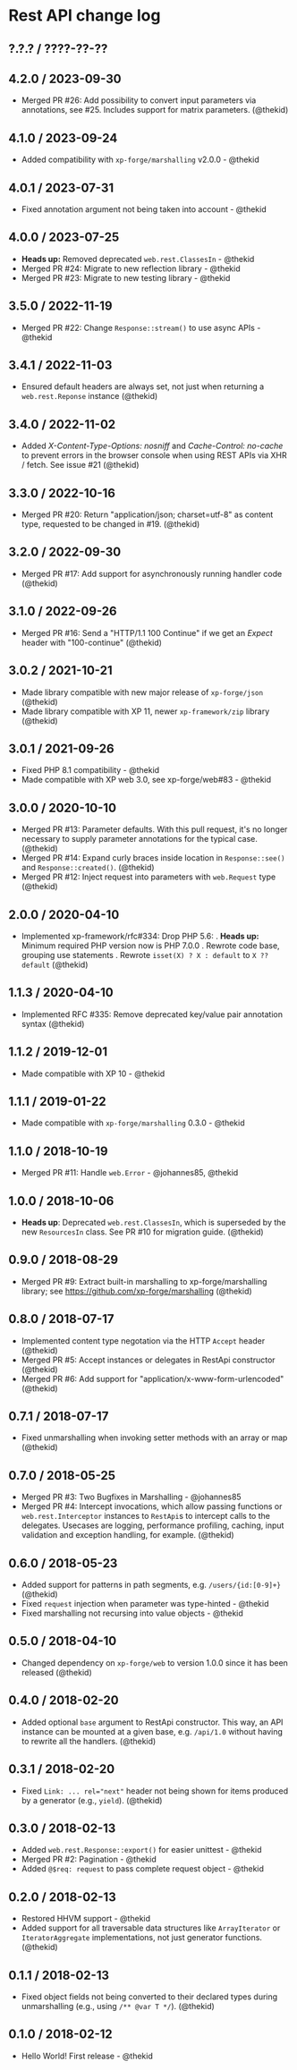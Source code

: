 Rest API change log
====================

## ?.?.? / ????-??-??

## 4.2.0 / 2023-09-30

* Merged PR #26: Add possibility to convert input parameters via
  annotations, see #25. Includes support for matrix parameters.
  (@thekid)

## 4.1.0 / 2023-09-24

* Added compatibility with `xp-forge/marshalling` v2.0.0 - @thekid

## 4.0.1 / 2023-07-31

* Fixed annotation argument not being taken into account - @thekid

## 4.0.0 / 2023-07-25

* **Heads up:** Removed deprecated `web.rest.ClassesIn` - @thekid
* Merged PR #24: Migrate to new reflection library - @thekid
* Merged PR #23: Migrate to new testing library - @thekid

## 3.5.0 / 2022-11-19

* Merged PR #22: Change `Response::stream()` to use async APIs - @thekid

## 3.4.1 / 2022-11-03

* Ensured default headers are always set, not just when returning a
  `web.rest.Reponse` instance
  (@thekid)

## 3.4.0 / 2022-11-02

* Added *X-Content-Type-Options: nosniff* and *Cache-Control: no-cache*
  to prevent errors in the browser console when using REST APIs via
  XHR / fetch. See issue #21
  (@thekid)

## 3.3.0 / 2022-10-16

* Merged PR #20: Return "application/json; charset=utf-8" as content
  type, requested to be changed in #19.
  (@thekid)

## 3.2.0 / 2022-09-30

* Merged PR #17: Add support for asynchronously running handler code
  (@thekid)

## 3.1.0 / 2022-09-26

* Merged PR #16: Send a "HTTP/1.1 100 Continue" if we get an *Expect*
  header with "100-continue"
  (@thekid)

## 3.0.2 / 2021-10-21

* Made library compatible with new major release of `xp-forge/json`
  (@thekid)
* Made library compatible with XP 11, newer `xp-framework/zip` library
  (@thekid)

## 3.0.1 / 2021-09-26

* Fixed PHP 8.1 compatibility - @thekid
* Made compatible with XP web 3.0, see xp-forge/web#83 - @thekid

## 3.0.0 / 2020-10-10

* Merged PR #13: Parameter defaults. With this pull request, it's no longer
  necessary to supply parameter annotations for the typical case.
  (@thekid)
* Merged PR #14: Expand curly braces inside location in `Response::see()`
  and `Response::created()`.
  (@thekid)
* Merged PR #12: Inject request into parameters with `web.Request` type
  (@thekid)

## 2.0.0 / 2020-04-10

* Implemented xp-framework/rfc#334: Drop PHP 5.6:
  . **Heads up:** Minimum required PHP version now is PHP 7.0.0
  . Rewrote code base, grouping use statements
  . Rewrote `isset(X) ? X : default` to `X ?? default`
  (@thekid)

## 1.1.3 / 2020-04-10

* Implemented RFC #335: Remove deprecated key/value pair annotation syntax
  (@thekid)

## 1.1.2 / 2019-12-01

* Made compatible with XP 10 - @thekid

## 1.1.1 / 2019-01-22

* Made compatible with `xp-forge/marshalling` 0.3.0 - @thekid

## 1.1.0 / 2018-10-19

* Merged PR #11: Handle `web.Error` - @johannes85, @thekid

## 1.0.0 / 2018-10-06

* **Heads up**: Deprecated `web.rest.ClassesIn`, which is superseded by
  the new `ResourcesIn` class. See PR #10 for migration guide.
  (@thekid)

## 0.9.0 / 2018-08-29

* Merged PR #9: Extract built-in marshalling to xp-forge/marshalling
  library; see https://github.com/xp-forge/marshalling
  (@thekid)

## 0.8.0 / 2018-07-17

* Implemented content type negotation via the HTTP `Accept` header
  (@thekid)
* Merged PR #5: Accept instances or delegates in RestApi constructor
  (@thekid)
* Merged PR #6: Add support for "application/x-www-form-urlencoded"
  (@thekid)

## 0.7.1 / 2018-07-17

* Fixed unmarshalling when invoking setter methods with an array or map
  (@thekid)

## 0.7.0 / 2018-05-25

* Merged PR #3: Two Bugfixes in Marshalling - @johannes85
* Merged PR #4: Intercept invocations, which allow passing functions or
  `web.rest.Interceptor` instances to `RestApi`s to intercept calls to
  the delegates. Usecases are logging, performance profiling, caching,
  input validation and exception handling, for example.
  (@thekid)

## 0.6.0 / 2018-05-23

* Added support for patterns in path segments, e.g. `/users/{id:[0-9]+}`
  (@thekid)
* Fixed `request` injection when parameter was type-hinted - @thekid
* Fixed marshalling not recursing into value objects - @thekid

## 0.5.0 / 2018-04-10

* Changed dependency on `xp-forge/web` to version 1.0.0 since it has
  been released
  (@thekid)

## 0.4.0 / 2018-02-20

* Added optional `base` argument to RestApi constructor. This way, an
  API instance can be mounted at a given base, e.g. `/api/1.0` without
  having to rewrite all the handlers.
  (@thekid)

## 0.3.1 / 2018-02-20

* Fixed `Link: ... rel="next"` header not being shown for items produced
  by a generator (e.g., `yield`).
  (@thekid)

## 0.3.0 / 2018-02-13

* Added `web.rest.Response::export()` for easier unittest - @thekid
* Merged PR #2: Pagination - @thekid
* Added `@$req: request` to pass complete request object - @thekid

## 0.2.0 / 2018-02-13

* Restored HHVM support - @thekid
* Added support for all traversable data structures like `ArrayIterator`
  or `IteratorAggregate` implementations, not just generator functions.
  (@thekid)

## 0.1.1 / 2018-02-13

* Fixed object fields not being converted to their declared types during
  unmarshalling (e.g., using `/** @var T */`).
  (@thekid)

## 0.1.0 / 2018-02-12

* Hello World! First release - @thekid